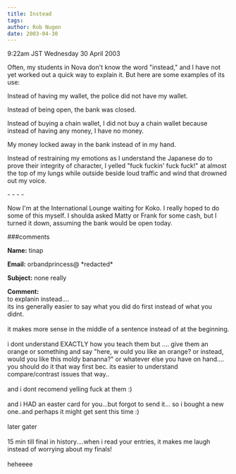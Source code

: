 ```yaml
---
title: Instead
tags: 
author: Rob Nugen
date: 2003-04-30
---
```


<p class=date>9:22am JST Wednesday 30 April 2003</p>

<p>Often, my students in Nova don't know the word "instead," and I
have not yet worked out a quick way to explain it.  But here are some
examples of its use:</p>

<p>Instead of having my wallet, the police did not have my wallet.</p>

<p>Instead of being open, the bank was closed.</p>

<p>Instead of buying a chain wallet, I did not buy a chain wallet
because instead of having any money, I have no money.</p>

<p>My money locked away in the bank instead of in my hand.</p>

<p>Instead of restraining my emotions as I understand the Japanese do
to prove their integrity of character, I yelled "fuck fuckin' fuck
fuck!" at almost the top of my lungs while outside beside loud traffic
and wind that drowned out my voice.</p>

<p>- - - -</p>

<p>Now I'm at the International Lounge waiting for Koko.  I really
hoped to do some of this myself.  I shoulda asked Matty or Frank for
some cash, but I turned it down, assuming the bank would be open
today.</p>

###comments


<p><b>Name:</b> tinap

<p><b>Email:</b> orbandprincess@ *redacted*

<p><b>Subject:</b> none really

<p><b>Comment:</b>
<br>to explanin instead....<br>
its ins generally easier to say what you did do first instead of what you didnt.<br>
<br>
it makes more sense in the middle of a sentence instead of at the beginning.<br>
<br>
i dont understand EXACTLY how you teach them but .... give them an orange or something and say  "here, w ould  you like an orange?  or instead, would you like this moldy bananna?"  or whatever else you have on hand....  you should do it that way first bec. its easier to understand compare/contrast issues that way..<br>
<br>
and i dont recomend yelling fuck at them :)<br>
<br>
and i HAD an easter card for you...but forgot to send it... so i bought a new one..and perhaps it might get sent this time :)<br>
<br>
later gater<br>
<br>
15 min till final in history....when i read your entries, it makes me laugh instead of worrying about my finals!<br>
<br>
heheeee

